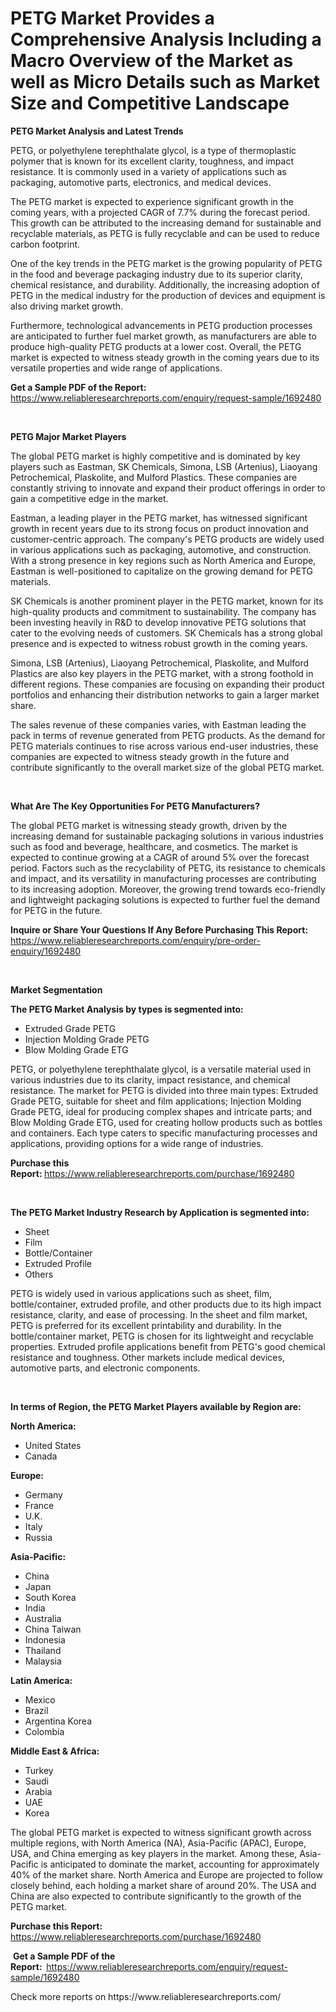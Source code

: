 <p><h1>PETG Market Provides a Comprehensive Analysis Including a Macro Overview of the Market as well as Micro Details such as Market Size and Competitive Landscape</h1></p><p><strong>PETG Market Analysis and Latest Trends</strong></p>
<p><p>PETG, or polyethylene terephthalate glycol, is a type of thermoplastic polymer that is known for its excellent clarity, toughness, and impact resistance. It is commonly used in a variety of applications such as packaging, automotive parts, electronics, and medical devices.</p><p>The PETG market is expected to experience significant growth in the coming years, with a projected CAGR of 7.7% during the forecast period. This growth can be attributed to the increasing demand for sustainable and recyclable materials, as PETG is fully recyclable and can be used to reduce carbon footprint.</p><p>One of the key trends in the PETG market is the growing popularity of PETG in the food and beverage packaging industry due to its superior clarity, chemical resistance, and durability. Additionally, the increasing adoption of PETG in the medical industry for the production of devices and equipment is also driving market growth.</p><p>Furthermore, technological advancements in PETG production processes are anticipated to further fuel market growth, as manufacturers are able to produce high-quality PETG products at a lower cost. Overall, the PETG market is expected to witness steady growth in the coming years due to its versatile properties and wide range of applications.</p></p>
<p><strong>Get a Sample PDF of the Report:&nbsp;</strong> <a href="https://www.reliableresearchreports.com/enquiry/request-sample/1692480">https://www.reliableresearchreports.com/enquiry/request-sample/1692480</a></p>
<p>&nbsp;</p>
<p><strong>PETG Major Market Players</strong></p>
<p><p>The global PETG market is highly competitive and is dominated by key players such as Eastman, SK Chemicals, Simona, LSB (Artenius), Liaoyang Petrochemical, Plaskolite, and Mulford Plastics. These companies are constantly striving to innovate and expand their product offerings in order to gain a competitive edge in the market.</p><p>Eastman, a leading player in the PETG market, has witnessed significant growth in recent years due to its strong focus on product innovation and customer-centric approach. The company's PETG products are widely used in various applications such as packaging, automotive, and construction. With a strong presence in key regions such as North America and Europe, Eastman is well-positioned to capitalize on the growing demand for PETG materials.</p><p>SK Chemicals is another prominent player in the PETG market, known for its high-quality products and commitment to sustainability. The company has been investing heavily in R&D to develop innovative PETG solutions that cater to the evolving needs of customers. SK Chemicals has a strong global presence and is expected to witness robust growth in the coming years.</p><p>Simona, LSB (Artenius), Liaoyang Petrochemical, Plaskolite, and Mulford Plastics are also key players in the PETG market, with a strong foothold in different regions. These companies are focusing on expanding their product portfolios and enhancing their distribution networks to gain a larger market share.</p><p>The sales revenue of these companies varies, with Eastman leading the pack in terms of revenue generated from PETG products. As the demand for PETG materials continues to rise across various end-user industries, these companies are expected to witness steady growth in the future and contribute significantly to the overall market size of the global PETG market.</p></p>
<p>&nbsp;</p>
<p><strong>What Are The Key Opportunities For PETG Manufacturers?</strong></p>
<p><p>The global PETG market is witnessing steady growth, driven by the increasing demand for sustainable packaging solutions in various industries such as food and beverage, healthcare, and cosmetics. The market is expected to continue growing at a CAGR of around 5% over the forecast period. Factors such as the recyclability of PETG, its resistance to chemicals and impact, and its versatility in manufacturing processes are contributing to its increasing adoption. Moreover, the growing trend towards eco-friendly and lightweight packaging solutions is expected to further fuel the demand for PETG in the future.</p></p>
<p><strong>Inquire or Share Your Questions If Any Before Purchasing This Report:</strong> <a href="https://www.reliableresearchreports.com/enquiry/pre-order-enquiry/1692480">https://www.reliableresearchreports.com/enquiry/pre-order-enquiry/1692480</a></p>
<p>&nbsp;</p>
<p><strong>Market Segmentation</strong></p>
<p><strong>The PETG Market Analysis by types is segmented into:</strong></p>
<p><ul><li>Extruded Grade PETG</li><li>Injection Molding Grade PETG</li><li>Blow Molding Grade ETG</li></ul></p>
<p><p>PETG, or polyethylene terephthalate glycol, is a versatile material used in various industries due to its clarity, impact resistance, and chemical resistance. The market for PETG is divided into three main types: Extruded Grade PETG, suitable for sheet and film applications; Injection Molding Grade PETG, ideal for producing complex shapes and intricate parts; and Blow Molding Grade ETG, used for creating hollow products such as bottles and containers. Each type caters to specific manufacturing processes and applications, providing options for a wide range of industries.</p></p>
<p><strong>Purchase this Report:&nbsp;</strong><a href="https://www.reliableresearchreports.com/purchase/1692480">https://www.reliableresearchreports.com/purchase/1692480</a></p>
<p>&nbsp;</p>
<p><strong>The PETG Market Industry Research by Application is segmented into:</strong></p>
<p><ul><li>Sheet</li><li>Film</li><li>Bottle/Container</li><li>Extruded Profile</li><li>Others</li></ul></p>
<p><p>PETG is widely used in various applications such as sheet, film, bottle/container, extruded profile, and other products due to its high impact resistance, clarity, and ease of processing. In the sheet and film market, PETG is preferred for its excellent printability and durability. In the bottle/container market, PETG is chosen for its lightweight and recyclable properties. Extruded profile applications benefit from PETG's good chemical resistance and toughness. Other markets include medical devices, automotive parts, and electronic components.</p></p>
<p>&nbsp;</p>
<p><strong>In terms of Region, the PETG Market Players available by Region are:</strong></p>
<p>
    <p> <strong> North America: </strong>
        <ul>
            <li>United States</li>
            <li>Canada</li>
        </ul>
        </p> 
    <p> <strong> Europe: </strong>
        <ul>
            <li>Germany</li>
            <li>France</li>
            <li>U.K.</li>
            <li>Italy</li>
            <li>Russia</li>
        </ul>
        </p> 
    <p> <strong> Asia-Pacific: </strong>
        <ul>
            <li>China</li>
            <li>Japan</li>
            <li>South Korea</li>
            <li>India</li>
            <li>Australia</li>
            <li>China Taiwan</li>
            <li>Indonesia</li>
            <li>Thailand</li>
            <li>Malaysia</li>
        </ul>
        </p> 
    <p> <strong> Latin America: </strong>
        <ul>
            <li>Mexico</li>
            <li>Brazil</li>
            <li>Argentina Korea</li>
            <li>Colombia</li>
        </ul>
        </p> 
    <p> <strong> Middle East & Africa: </strong>
        <ul>
            <li>Turkey</li>
            <li>Saudi</li>
            <li>Arabia</li>
            <li>UAE</li>
            <li>Korea</li>
        </ul>
    </p>
    </p>
<p><p>The global PETG market is expected to witness significant growth across multiple regions, with North America (NA), Asia-Pacific (APAC), Europe, USA, and China emerging as key players in the market. Among these, Asia-Pacific is anticipated to dominate the market, accounting for approximately 40% of the market share. North America and Europe are projected to follow closely behind, each holding a market share of around 20%. The USA and China are also expected to contribute significantly to the growth of the PETG market.</p></p>
<p><strong>Purchase this Report: </strong><a href="https://www.reliableresearchreports.com/purchase/1692480">https://www.reliableresearchreports.com/purchase/1692480</a></p>
<p>&nbsp;<strong>Get a Sample PDF of the Report:&nbsp;&nbsp;</strong><a href="https://www.reliableresearchreports.com/enquiry/request-sample/1692480">https://www.reliableresearchreports.com/enquiry/request-sample/1692480</a></p>
<p><strong></strong></p>
<p>Check more reports on https://www.reliableresearchreports.com/</p>